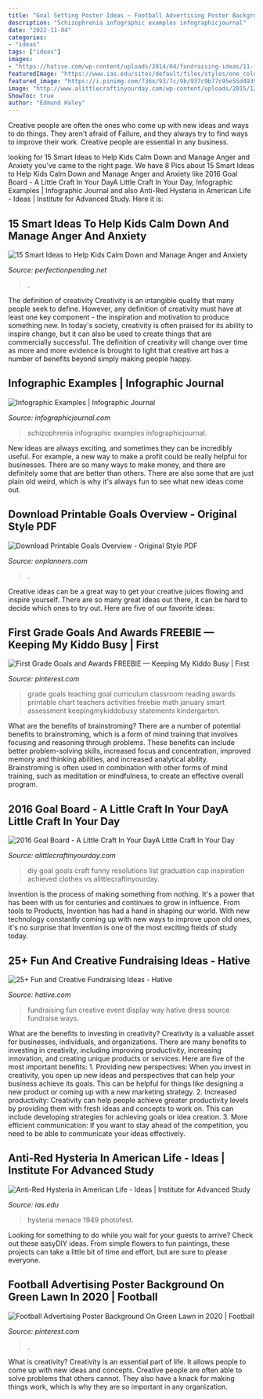 ```yaml
---
title: "Goal Setting Poster Ideas ~ Football Advertising Poster Background On Green Lawn In 2020"
description: "Schizophrenia infographic examples infographicjournal"
date: "2022-11-04"
categories:
- "ideas"
tags: ["ideas"]
images:
- "https://hative.com/wp-content/uploads/2014/04/fundraising-ideas/11-fashion-dress-fundraising.jpg"
featuredImage: "https://www.ias.edu/sites/default/files/styles/one_column_small/public/images/featured-thumbnails/ideas/Red_Menace_1949_poster_3_FERA.png?itok=yzn9GbdN"
featured_image: "https://i.pinimg.com/736x/93/7c/9b/937c9b77c95e55d49394898f1ffc065e.jpg"
image: "http://www.alittlecraftinyourday.com/wp-content/uploads/2015/12/IMG_9939.jpg"
ShowToc: true
author: "Edmund Haley"
---
```



Creative people are often the ones who come up with new ideas and ways to do things. They aren't afraid of Failure, and they always try to find ways to improve their work. Creative people are essential in any business.

	

		
looking for 15 Smart Ideas to Help Kids Calm Down and Manage Anger and Anxiety you've came to the right page. We have 8 Pics about 15 Smart Ideas to Help Kids Calm Down and Manage Anger and Anxiety like 2016 Goal Board - A Little Craft In Your DayA Little Craft In Your Day, Infographic Examples | Infographic Journal and also Anti-Red Hysteria in American Life - Ideas | Institute for Advanced Study. Here it is:
		
    
## 15 Smart Ideas To Help Kids Calm Down And Manage Anger And Anxiety

<img loading=lazy src="https://perfectionpending.net/wp-content/uploads/2016/11/img_7502.jpg" onerror="this.onerror=null;this.src='https://tse2.mm.bing.net/th?id=OIP.eO1IN1Svbw4s3nAs-KPCUwHaJ4&amp;pid=15.1';" alt="15 Smart Ideas to Help Kids Calm Down and Manage Anger and Anxiety">

_Source: perfectionpending.net_

>. 

	

The definition of creativity
Creativity is an intangible quality that many people seek to define. However, any definition of creativity must have at least one key component - the inspiration and motivation to produce something new. In today's society, creativity is often praised for its ability to inspire change, but it can also be used to create things that are commercially successful. The definition of creativity will change over time as more and more evidence is brought to light that creative art has a number of benefits beyond simply making people happy.

    
## Infographic Examples | Infographic Journal

<img loading=lazy src="http://infographicjournal.com/images/gallery/schizophrenia.jpg" onerror="this.onerror=null;this.src='https://tse3.mm.bing.net/th?id=OIP.SYg7smP2X1uimncPK_tfdAHaEo&amp;pid=15.1';" alt="Infographic Examples | Infographic Journal">

_Source: infographicjournal.com_

>schizophrenia infographic examples infographicjournal. 

	

New ideas are always exciting, and sometimes they can be incredibly useful. For example, a new way to make a profit could be really helpful for businesses. There are so many ways to make money, and there are definitely some that are better than others. There are also some that are just plain old weird, which is why it's always fun to see what new ideas come out.

    
## Download Printable Goals Overview - Original Style PDF

<img loading=lazy src="https://onplanners.com/sites/default/files/template-images/printable-goals-overview-original-style-template.png" onerror="this.onerror=null;this.src='https://tse1.mm.bing.net/th?id=OIP.yeZTldL64zlxDR16vpKGPQHaKg&amp;pid=15.1';" alt="Download Printable Goals Overview - Original Style PDF">

_Source: onplanners.com_

>. 

	

Creative ideas can be a great way to get your creative juices flowing and inspire yourself. There are so many great ideas out there, it can be hard to decide which ones to try out. Here are five of our favorite ideas: 

    
## First Grade Goals And Awards FREEBIE — Keeping My Kiddo Busy | First

<img loading=lazy src="https://i.pinimg.com/736x/a0/0c/4d/a00c4dff3ee06f33403be91d4778fc3d.jpg" onerror="this.onerror=null;this.src='https://tse3.mm.bing.net/th?id=OIP.aT8rzadYNsKcvBjsRkDzGgAAAA&amp;pid=15.1';" alt="First Grade Goals and Awards FREEBIE — Keeping My Kiddo Busy | First">

_Source: pinterest.com_

>grade goals teaching goal curriculum classroom reading awards printable chart teachers activities freebie math january smart assessment keepingmykiddobusy statements kindergarten. 

	

What are the benefits of brainstroming?
There are a number of potential benefits to brainstroming, which is a form of mind training that involves focusing and reasoning through problems. These benefits can include better problem-solving skills, increased focus and concentration, improved memory and thinking abilities, and increased analytical ability. Brainstroming is often used in combination with other forms of mind training, such as meditation or mindfulness, to create an effective overall program.

    
## 2016 Goal Board - A Little Craft In Your DayA Little Craft In Your Day

<img loading=lazy src="http://www.alittlecraftinyourday.com/wp-content/uploads/2015/12/IMG_9939.jpg" onerror="this.onerror=null;this.src='https://tse1.mm.bing.net/th?id=OIP.6MID8cue_noeXTktKXpArAHaLH&amp;pid=15.1';" alt="2016 Goal Board - A Little Craft In Your DayA Little Craft In Your Day">

_Source: alittlecraftinyourday.com_

>diy goal goals craft funny resolutions list graduation cap inspiration achieved clothes vs alittlecraftinyourday. 

	

Invention is the process of making something from nothing. It's a power that has been with us for centuries and continues to grow in influence. From tools to Products, Invention has had a hand in shaping our world. With new technology constantly coming up with new ways to improve upon old ones, it's no surprise that Invention is one of the most exciting fields of study today.

    
## 25+ Fun And Creative Fundraising Ideas - Hative

<img loading=lazy src="https://hative.com/wp-content/uploads/2014/04/fundraising-ideas/11-fashion-dress-fundraising.jpg" onerror="this.onerror=null;this.src='https://tse2.mm.bing.net/th?id=OIP.w3bERnMOUNqN1mfKy2tbDQHaNJ&amp;pid=15.1';" alt="25+ Fun and Creative Fundraising Ideas - Hative">

_Source: hative.com_

>fundraising fun creative event display way hative dress source fundraise ways. 

	

What are the benefits to investing in creativity?
Creativity is a valuable asset for businesses, individuals, and organizations. There are many benefits to investing in creativity, including improving productivity, increasing innovation, and creating unique products or services. Here are five of the most important benefits: 1. Providing new perspectives: When you invest in creativity, you open up new ideas and perspectives that can help your business achieve its goals. This can be helpful for things like designing a new product or coming up with a new marketing strategy. 2. Increased productivity: Creativity can help people achieve greater productivity levels by providing them with fresh ideas and concepts to work on. This can include developing strategies for achieving goals or idea creation. 3. More efficient communication: If you want to stay ahead of the competition, you need to be able to communicate your ideas effectively.

    
## Anti-Red Hysteria In American Life - Ideas | Institute For Advanced Study

<img loading=lazy src="https://www.ias.edu/sites/default/files/styles/one_column_small/public/images/featured-thumbnails/ideas/Red_Menace_1949_poster_3_FERA.png?itok=yzn9GbdN" onerror="this.onerror=null;this.src='https://tse2.mm.bing.net/th?id=OIP.DuCMApRcpT7wUO-N-WMM-QAAAA&amp;pid=15.1';" alt="Anti-Red Hysteria in American Life - Ideas | Institute for Advanced Study">

_Source: ias.edu_

>hysteria menace 1949 photofest. 

	

Looking for something to do while you wait for your guests to arrive? Check out these easyDIY ideas. From simple flowers to fun paintings, these projects can take a little bit of time and effort, but are sure to please everyone.

    
## Football Advertising Poster Background On Green Lawn In 2020 | Football

<img loading=lazy src="https://i.pinimg.com/736x/93/7c/9b/937c9b77c95e55d49394898f1ffc065e.jpg" onerror="this.onerror=null;this.src='https://tse2.mm.bing.net/th?id=OIP.npZW9ve_52zlULJadCOCXwHaLH&amp;pid=15.1';" alt="Football Advertising Poster Background On Green Lawn in 2020 | Football">

_Source: pinterest.com_

>. 

	

What is creativity?
Creativity is an essential part of life. It allows people to come up with new ideas and concepts. Creative people are often able to solve problems that others cannot. They also have a knack for making things work, which is why they are so important in any organization.

